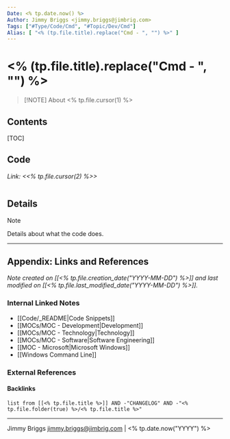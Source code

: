 ```yaml
---
Date: <% tp.date.now() %>
Author: Jimmy Briggs <jimmy.briggs@jimbrig.com>
Tags: ["#Type/Code/Cmd", "#Topic/Dev/Cmd"]
Alias: [ "<% (tp.file.title).replace("Cmd - ", "") %>" ]
---
```


# <% (tp.file.title).replace("Cmd - ", "") %>

> [!NOTE] About
> <% tp.file.cursor(1) %>

## Contents

[TOC]

## Code

*Link: <<% tp.file.cursor(2) %>>*

```powershell

```

## Details


> [!NOTE]
> Details about what the code does.



***

## Appendix: Links and References

*Note created on [[<% tp.file.creation_date("YYYY-MM-DD") %>]] and last modified on [[<% tp.file.last_modified_date("YYYY-MM-DD") %>]].*

### Internal Linked Notes

- [[Code/_README|Code Snippets]]
- [[MOCs/MOC - Development|Development]]
- [[MOCs/MOC - Technology|Technology]]
- [[MOCs/MOC - Software|Software Engineering]]
- [[MOC - Microsoft|Microsoft Windows]]
- [[Windows Command Line]]

### External References



#### Backlinks

```dataview
list from [[<% tp.file.title %>]] AND -"CHANGELOG" AND -"<% tp.file.folder(true) %>/<% tp.file.title %>"
```


***

Jimmy Briggs <jimmy.briggs@jimbrig.com> | <% tp.date.now("YYYY") %>

